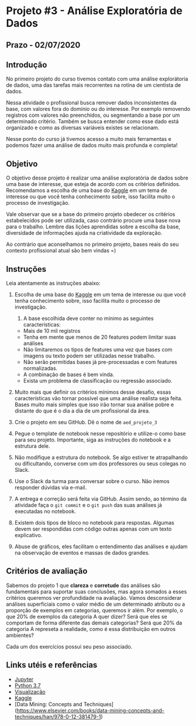 # Projeto #3 - Análise Exploratória de Dados

## Prazo - **02/07/2020**

## Introdução

No primeiro projeto do curso tivemos contato com uma análise explorátoria de dados, uma das tarefas mais recorrentes na rotina de um cientista de dados. 

Nessa atividade o profissional busca remover dados inconsistentes da base, com valores fora do domínio ou do interesse. Por exemplo removendo registros com valores não preenchidos, ou segmentando a base por um determinado critério. Também se busca entender como esse dado está organizado e como as diversas variáveis existes se relacionam.

Nesse ponto do curso já tivemos acesso a muito mais ferramentas e podemos fazer uma análise de dados muito mais profunda e completa!

## Objetivo

O objetivo desse projeto é realizar uma análise exploratória de dados sobre uma base de interesse, que esteja de acordo com os critérios definidos. Recomendamos a escolha de uma base do [Kaggle](https://www.kaggle.com/) em um tema de interesse ou que você tenha conhecimento sobre, isso facilita muito o processo de investigação.

Vale observar que se a base do primeiro projeto obedecer os critérios estabelecidos pode ser utilizada, caso contrário procure uma base nova para o trabalho. Lembre das lições aprendidas sobre a escolha da base, diversidade de informações ajuda na criatividade da exploração.

Ao contrário que aconselhamos no primeiro projeto, bases reais do seu contexto profissional atual são bem vindas =)

## Instruções

Leia atentamente as instruções abaixo:

1. Escolha de uma base do [Kaggle](https://www.kaggle.com/) em um tema de interesse ou que você tenha conhecimento sobre, isso facilita muito o processo de investigação.

   1. A base escolhida deve conter no mínimo as seguintes características:

   - Mais de 10 mil registros
   - Tenha em mente que menos de 20 features podem limitar suas análises 
   - Não limitaremos os tipos de features uma vez que bases com imagens ou texto podem ser utilizadas nesse trabalho.
   - Não serão permitidas bases já pre-processadas e com features normalizadas.
   - A combinação de bases é bem vinda.
   - Exista um problema de classificação ou regressão associado.

1. Muito mais que definir os critérios mínimos desse desafio, essas características vão tornar possível que uma análise realista seja feita. Bases muito mais simples que isso irão tornar sua análise pobre e distante do que é o dia a dia de um profissional da área.

1. Crie o projeto em seu GitHub. Dê o nome de `aed_projeto_3`

1. Pegue o template de notebook nesse repositório e utilize-o como base para seu projeto. Importante, siga as instruções do notebook e a estrutura dele.

1. Não modifique a estrutura do notebook. Se algo estiver te atrapalhando ou dificultando, converse com um dos professores ou seus colegas no Slack.

1. Use o Slack da turma para conversar sobre o curso. Não iremos responder dúvidas via e-mail.

1. A entrega e correção será feita via GitHub. Assim sendo, ao término da atividade faça o `git commit` e o `git push` das suas análises já executadas no notebook.

1. Existem dois tipos de bloco no notebook para respostas. Algumas devem ser respondidas com código outras apenas com um texto explicativo.

1. Abuse de gráficos, eles facilitam o entendimento das análises e ajudam na observação de eventos e massas de dados grandes.

## Critérios de avaliação

Sabemos do projeto 1 que **clareza** e **corretude** das análises são fundamentais para suportar suas conclusões, mas agora somados a esses critérios queremos ver profundidade na avaliação. Vamos desconsiderar análises superficiais como o valor médio de um determinado atributo ou a proporção de exemplos em categorias, queremos ir além. Por exemplo, o que 20% de exemplos da categoria A quer dizer? Será que eles se comportam de forma diferente das demais categorias? Será que 20% da categoria A represeta a realidade, como é essa distribuição em outros ambientes? 

Cada um dos exercícios possui seu peso associado.

## Links utéis e referências

- [Jupyter](https://jupyterlab.readthedocs.io/en/stable/user/notebook.html)
- [Python 3.7](https://docs.python.org/3.7/library/index.html)
- [Visualização](https://pandas.pydata.org/pandas-docs/stable/user_guide/visualization.html)
- [Kaggle](https://www.kaggle.com/)
- [Data Mining: Concepts and Techniques] (https://www.elsevier.com/books/data-mining-concepts-and-techniques/han/978-0-12-381479-1)
